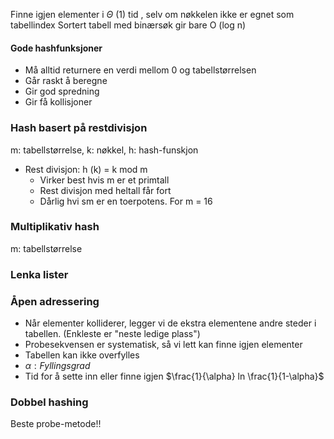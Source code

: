 
Finne igjen elementer i $\Theta$ (1) tid , selv om nøkkelen ikke er egnet som tabellindex
	Sortert tabell med binærsøk gir bare O (log n)

#### Gode hashfunksjoner

- Må alltid returnere en verdi mellom 0 og tabellstørrelsen
- Går raskt å beregne
- Gir god spredning
- Gir få kollisjoner

### Hash basert på restdivisjon

m: tabellstørrelse, k: nøkkel, h: hash-funskjon

- Rest divisjon: h (k) = k mod m
	- Virker best hvis m er et primtall
	- Rest divisjon med heltall får fort
	- Dårlig hvi sm er en toerpotens. For m = 16


### Multiplikativ hash
m: tabellstørrelse

### Lenka lister
### Åpen adressering

- Når elementer kolliderer, legger vi de ekstra elementene  andre steder i tabellen. (Enkleste er "neste ledige plass")
- Probesekvensen er systematisk, så vi lett kan finne igjen elementer
- Tabellen kan ikke overfylles
- $\alpha: Fyllingsgrad$
- Tid for å sette inn eller finne igjen $\frac{1}{\alpha} ln \frac{1}{1-\alpha}$


### Dobbel hashing
Beste probe-metode!!